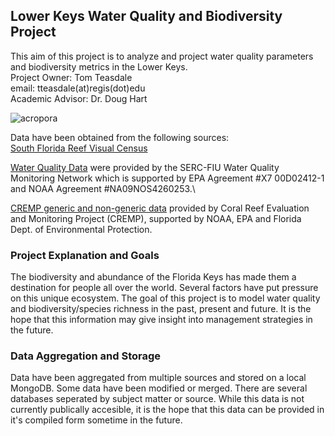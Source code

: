 ## Lower Keys Water Quality and Biodiversity Project
This aim of this project is to analyze and project water quality parameters and biodiversity metrics in the Lower Keys. \
Project Owner: Tom Teasdale\
email: tteasdale(at)regis(dot)edu \
Academic Advisor: Dr. Doug Hart 

![acropora](https://user-images.githubusercontent.com/95242618/172421616-9c0015ce-0eda-4da2-9647-6fdb49dd93f0.jpg)

Data have been obtained from the following sources:\
[South Florida Reef Visual Census](http://www.sefsc.noaa.gov/rvc_analysis20/samples/index)

[Water Quality Data](http://serc.fiu.edu/wqmnetwork/FKNMS-CD/data_user_agreement.htm) were provided by the SERC-FIU Water Quality Monitoring Network which is supported by EPA Agreement #X7 00D02412-1 and NOAA Agreement #NA09NOS4260253.\

[CREMP generic and non-generic data](https://ocean.floridamarine.org/fknms_wqpp/coral.htm) provided by Coral Reef Evaluation and Monitoring Project (CREMP), supported by NOAA, EPA and Florida Dept. of Environmental Protection.


### Project Explanation and Goals

The biodiversity and abundance of the Florida Keys has made them a destination for people all over the world. Several factors have put pressure on this unique ecosystem. The goal of this project is to model water quality and biodiversity/species richness in the past, present and future. It is the hope that this information may give insight into management strategies in the future. 

### Data Aggregation and Storage
Data have been aggregated from multiple sources and stored on a local MongoDB. Some data have been modified or merged. There are several databases seperated by subject matter or source. While this data is not currently publically accesible, it is the hope that this data can be provided in it's compiled form sometime in the future. 

